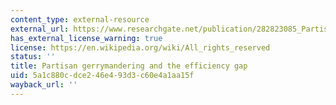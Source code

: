 ```yaml
---
content_type: external-resource
external_url: https://www.researchgate.net/publication/282823085_Partisan_Gerrymandering_and_the_Efficiency_Gap
has_external_license_warning: true
license: https://en.wikipedia.org/wiki/All_rights_reserved
status: ''
title: Partisan gerrymandering and the efficiency gap
uid: 5a1c880c-dce2-46e4-93d3-c60e4a1aa15f
wayback_url: ''
---
```

